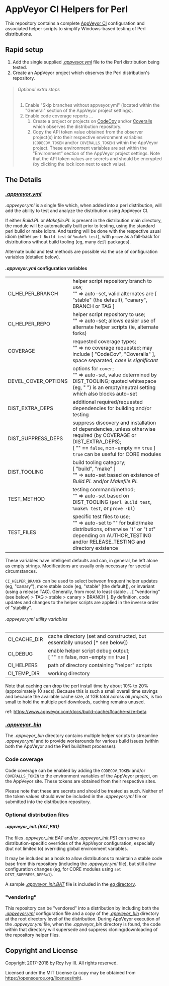 <DOCTYPE markdown>
<meta charset="utf-8" content="text/markdown" lang="en">

# AppVeyor CI Helpers for Perl

This repository contains a complete [AppVeyor CI](https://appveyor.com) configuration and associated helper scripts to simplify Windows-based testing of Perl distributions.

## Rapid setup

1. Add the single supplied [*.appveyor.yml*](https://github.com/rivy/CI.AppVeyor.helpers-perl/blob/stable/.appveyor.yml) file to the Perl distribution being tested.
2. Create an AppVeyor project which observes the Perl distribution's repository.

> ###### Optional extra steps
>
> 1. Enable "Skip branches without appveyor.yml" (located within the "General" section of the AppVeyor project settings).
> 2. Enable code coverage reports ...
>    1. Create a project or projects on [CodeCov](https://codecov.io) and/or [Coveralls](https://coveralls.io) which observes the distribution repository.
>    2. Copy the API token value obtained from the observer project(s) into their respective environment variables (`CODECOV_TOKEN` and/or `COVERALLS_TOKEN`) within the AppVeyor project. These environment variables are set within the "Environment" section of the AppVeyor project settings. Note that the API token values are secrets and should be encrypted (by clicking the lock icon next to each value).

## The Details

### [*.appveyor.yml*](https://github.com/rivy/CI.AppVeyor.helpers-perl/blob/stable/.appveyor.yml)

*.appveyor.yml* is a single file which, when added into a perl distribution, will add the ability to test and analyze the distribution using AppVeyor CI.

If either *Build.PL* or *Makefile.PL* is present in the distribution main directory, the module will be automatically built prior to testing, using the standard perl build or make idiom. And testing will be done with the respective usual idiom (either `perl Build test` or `%make% test`), with `prove` as a fall-back for distributions without build tooling (eg, many `dzil` packages).

Alternate build and test methods are possible via the use of configuration variables (detailed below).

#### *.appveyor.yml* configuration variables

|||
-|-
CI_HELPER_BRANCH    | helper script repository branch to use; <br> "" => auto-set, valid alternates are [ "stable" (the default), "canary", BRANCH or TAG ]
CI_HELPER_REPO      | helper script repository to use; <br> "" => auto-set; allows easier use of alternate helper scripts (ie, alternate forks)
COVERAGE            | requested coverage types; <br> "" => no coverage requested; may include [ "CodeCov", "Coveralls" ], space separated, *case is significant*
DEVEL_COVER_OPTIONS | options for `cover`; <br> "" => auto-set, value determined by DIST_TOOLING; quoted whitespace (eg, " ") is an empty/neutral setting which also blocks auto-set
DIST_EXTRA_DEPS     | additional required/requested dependencies for building and/or testing
DIST_SUPPRESS_DEPS  | suppress discovery and installation of dependencies, unless otherwise required (by COVERAGE or DIST_EXTRA_DEPS); <br> [ "" == `false`, non-empty == `true` ] <br> `true` can be useful for CORE modules
DIST_TOOLING        | build tooling category; <br> [ "build", "make" ] <br> "" => auto-set based on existence of *Build.PL* and/or *Makefile.PL*
TEST_METHOD         | testing command/method; <br> "" => auto-set based on DIST_TOOLING (`perl Build test`, `%make% test`, or `prove -bl`)
TEST_FILES          | specific test files to use; <br> "" => auto-set to "" for build/make distributions, otherwise "t" or "t xt" depending on AUTHOR_TESTING and/or RELEASE_TESTING and directory existence

These variables have intelligent defaults and can, in general, be left alone as empty strings. Modifications are usually only necessary for special circumstances.

`CI_HELPER_BRANCH` can be used to select between frequent helper updates (eg, "canary"), more stable code (eg, "stable" [the default]), or invariant (using a release TAG). Generally, from most to least stable ... [ "vendoring" (see below) > TAG > stable > canary > BRANCH ]. By definition, code updates and changes to the helper scripts are applied in the inverse order of "stability".

###### *.appveyor.yml* utility variables

|||
-|-
CI_CACHE_DIR    | cache directory (set and constructed, but essentially unused [* see below])
CI_DEBUG        | enable helper script debug output; <br> [ "" == false, non-empty == true ]
CI_HELPERS      | path of directory containing "helper" scripts
CI_TEMP_DIR     | working directory

Note that caching can drop the perl install time by about 10% to 20% (approximately 10 secs). Because this is such a small overall time savings and because the available cache size, at 1GB *total* across *all projects*, is too small to hold the multiple perl downloads, caching remains unused.

<a/>ref: <https://www.appveyor.com/docs/build-cache/#cache-size-beta>

### [*.appveyor_bin*](https://github.com/rivy/CI.AppVeyor.helpers-perl/tree/stable/.appveyor_bin)

The *.appveyor_bin* directory contains multiple helper scripts to streamline *.appveyor.yml* and to provide workarounds for various build issues (within both the AppVeyor and the Perl build/test processes).

### Code coverage

Code coverage can be enabled by adding the `CODECOV_TOKEN` and/or `COVERALLS_TOKEN` to the environment variables of the AppVeyor project, on the AppVeyor site. These tokens are obtained from their respective sites.

Please note that these are secrets and should be treated as such. Neither of the token values should ever be included in the *.appveyor.yml* file or submitted into the distribution repository.

### Optional distribution files

#### *.appveyor_init.{BAT,PS1}*

The files *.appveyor_init.BAT* and/or *.appveyor_init.PS1* can serve as distribution-specific overrides of the AppVeyor configuration, especially (but not limited to) overriding global environment variables.

It may be included as a hook to allow distributions to maintain a stable code base from this repository (including the *.appveyor.yml* file), but still allow configuration changes (eg, for CORE modules using `set DIST_SUPPRESS_DEPS=1`).

A sample [*.appveyor_init.BAT*](https://github.com/rivy/CI.AppVeyor.helpers-perl/blob/stable/eg/.appveyor_init.BAT) file is included in the [*eg* directory](https://github.com/rivy/CI.AppVeyor.helpers-perl/tree/stable/eg).

### "vendoring"

This repository can be "vendored" into a distribution by including both the [*.appveyor.yml*](https://github.com/rivy/CI.AppVeyor.helpers-perl/blob/stable/.appveyor.yml) configuration file and a copy of the [*.appveyor_bin*](https://github.com/rivy/CI.AppVeyor.helpers-perl/tree/stable/.appveyor_bin) directory at the root directory level of the distribution. During AppVeyor execution of the *.appveyor.yml* file, when the *.appveyor_bin* directory is found, the code within that directory will supersede and suppress cloning/downloading of the repository helper files.

## Copyright and License

Copyright 2017-2018 by Roy Ivy III. All rights reserved.

Licensed under the MIT License (a copy may be obtained from <https://opensource.org/licenses/mit>).
